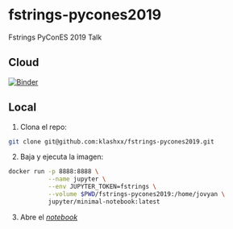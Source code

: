 # fstrings-pycones2019

Fstrings PyConES 2019 Talk

## Cloud

[![Binder](https://mybinder.org/badge_logo.svg)](https://mybinder.org/v2/gh/klashxx/fstrings-pycones2019/master?filepath=fstrings.ipynb)

## Local

1. Clona el repo:

```bash
git clone git@github.com:klashxx/fstrings-pycones2019.git
```

2. Baja y ejecuta la imagen:

```bash
docker run -p 8888:8888 \
           --name jupyter \
           --env JUPYTER_TOKEN=fstrings \
           --volume $PWD/fstrings-pycones2019:/home/jovyan \
           jupyter/minimal-notebook:latest
```

3. Abre el [*notebook*](http://127.0.0.1:8888/?token=fstrings)
